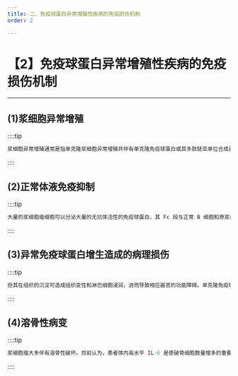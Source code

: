 ```yaml
---
title: 二、免疫球蛋白异常增殖性疾病的免疫损伤机制
order: 2

---
```


# 【2】免疫球蛋白异常增殖性疾病的免疫损伤机制

<kaodian :text="'免疫学检验记忆卡'" />

<!-- ###### 第二十五章 免疫增殖性疾病及其免疫检测

> 临床免疫学检验 -->

<beitiM/>

---

## (1)浆细胞异常增殖

<son :text="'免疫学检验记忆卡'" text300="(1)浆细胞异常增殖" :textOption="[['了解','相关专业知识'],['了解','相关专业知识'],['了解','相关专业知识']]" />

::::tip

```js
浆细胞异常增殖通常是指单克隆浆细胞异常增殖并伴有单克隆免疫球蛋白或其多肽链亚单位合成异常。
```

::::

## (2)正常体液免疫抑制

<son :text="'免疫学检验记忆卡'" text301="(2)正常体液免疫抑制" :textOption="[['了解','相关专业知识'],['了解','相关专业知识'],['了解','相关专业知识']]" />

::::tip

```js
大量的浆细胞瘤细胞可以分泌大量的无抗体活性的免疫球蛋白，其 Fc 段与正常 B 细胞和原浆细胞以及其他有 Fc 受体的细胞结合，这些细胞表面将被无活性的免疫球蛋白封闭，影响对其他生物信息的接收，并可阻断 B 细胞的增殖、发育和影响抗原提呈。
```

::::

## (3)异常免疫球蛋白增生造成的病理损伤

<son :text="'免疫学检验记忆卡'" text302="(3)异常免疫球蛋白增生造成的病理损伤" :textOption="[['了解','相关专业知识'],['了解','相关专业知识'],['了解','相关专业知识']]" />

::::tip

```js
但其在组织的沉淀可造成组织变性和淋巴细胞浸润，进而导致相应器官的功能障碍。单克隆免疫球蛋白浓度过高，甚至可以导致血液黏稠度增加，产生一系列直接或间接的病理损害。
```

::::

## (4)溶骨性病变

<son :text="'免疫学检验记忆卡'" text303="(4)溶骨性病变" :textOption="[['了解','相关专业知识'],['了解','相关专业知识'],['了解','相关专业知识']]" />

::::tip

```js
浆细胞瘤大多伴有溶骨性破坏。目前认为，患者体内高水平 IL-6 是使破骨细胞数量增多的重要因子，溶骨性破坏与浆细胞的恶性增殖有非常密切的关系，是骨髓瘤患者疾病恶化的重要原因之一。
```

::::
